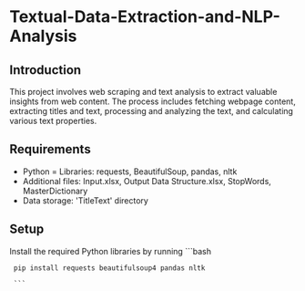 # Textual-Data-Extraction-and-NLP-Analysis

## Introduction

This project involves web scraping and text analysis to extract valuable insights from web content. The process includes fetching webpage content, extracting titles and text, processing and analyzing the text, and calculating various text properties.

## Requirements

- Python
= Libraries: requests, BeautifulSoup, pandas, nltk
- Additional files: Input.xlsx, Output Data Structure.xlsx, StopWords, MasterDictionary
- Data storage: 'TitleText' directory

## Setup

Install the required Python libraries by running
     ```bash
     
     pip install requests beautifulsoup4 pandas nltk
     
     ```

